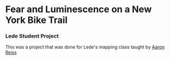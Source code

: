 # Fear and Luminescence on a New York Bike Trail
### Lede Student Project  

This was a project that was done for Lede's mapping class taught by <a href = "https://www.aaronreiss.com/">Aaron Reiss</a>

 
